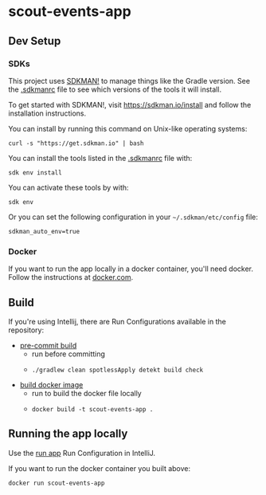 # scout-events-app


## Dev Setup

### SDKs
This project uses [SDKMAN!](https://sdkman.io/) to manage things like the Gradle version.
See the [.sdkmanrc](.sdkmanrc) file to see which versions of the tools it will install.

To get started with SDKMAN!, visit https://sdkman.io/install and follow the installation instructions.

You can install by running this command on Unix-like operating systems:
```shell
curl -s "https://get.sdkman.io" | bash
```

You can install the tools listed in the [.sdkmanrc](.sdkmanrc) file with:
```shell
sdk env install
```

You can activate these tools by with:
```shell
sdk env
```

Or you can set the following configuration in your `~/.sdkman/etc/config` file:
```text
sdkman_auto_env=true
```

### Docker
If you want to run the app locally in a docker container, you'll need docker.  Follow the instructions
at [docker.com](https://docs.docker.com/get-docker/).


## Build
If you're using Intellij, there are Run Configurations available in the repository:
- [pre-commit build](.idea/runConfigurations/pre_commit_build.xml)
  - run before committing
  - ```shell
    ./gradlew clean spotlessApply detekt build check
    ```
- [build docker image](.idea/runConfigurations/build_docker_image.xml)
  - run to build the docker file locally
  - ```shell
    docker build -t scout-events-app .
    ```

## Running the app locally
Use the [run app](.idea/runConfigurations/run_app.xml) Run Configuration in IntelliJ.

If you want to run the docker container you built above:
```shell
docker run scout-events-app
```
